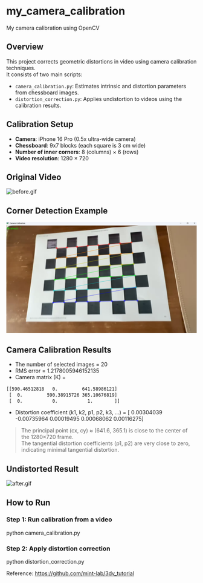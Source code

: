 # my_camera_calibration
My camera calibration using OpenCV

## Overview
This project corrects geometric distortions in video using camera calibration techniques.  
It consists of two main scripts:
- `camera_calibration.py`: Estimates intrinsic and distortion parameters from chessboard images.
- `distortion_correction.py`: Applies undistortion to videos using the calibration results.

## Calibration Setup
- **Camera**: iPhone 16 Pro (0.5x ultra-wide camera)
- **Chessboard**: 9x7 blocks (each square is 3 cm wide)
- **Number of inner corners**: 8 (columns) × 6 (rows)
- **Video resolution**: 1280 × 720

## Original Video
![before.gif](/data/before.gif)

## Corner Detection Example
![picture1.png](/data/picture1.png)

## Camera Calibration Results
* The number of selected images = 20
* RMS error = 1.2178005946152135
* Camera matrix (K) =
```
[[590.46512818   0.         641.58986121]
 [  0.         590.38915726 365.10676819]
 [  0.           0.           1.        ]]
```
* Distortion coefficient (k1, k2, p1, p2, k3, ...) = [ 0.00304039 -0.00735964  0.00019495  0.00068062  0.00116275]

> The principal point (cx, cy) ≈ (641.6, 365.1) is close to the center of the 1280×720 frame.  
> The tangential distortion coefficients (p1, p2) are very close to zero, indicating minimal tangential distortion.

## Undistorted Result
![after.gif](/data/after.gif)

## How to Run

### Step 1: Run calibration from a video
python camera_calibration.py

### Step 2: Apply distortion correction
python distortion_correction.py

Reference: https://github.com/mint-lab/3dv_tutorial